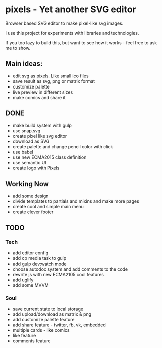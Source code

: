 # pixels - Yet another SVG editor

Browser based SVG editor to make pixel-like svg images.

I use this project for experiments with libraries and technologies.

If you too lazy to build this, but want to see how it works - feel free to ask me to show.

## Main ideas:

- edit svg as pixels. Like small ico files
- save result as svg, png or matrix format
- customize palette
- live preview in different sizes
- make comics and share it

## DONE

- make build system with gulp
- use snap.svg
- create pixel like svg editor
- download as SVG
- create palette and change pencil color with click
- use babel
- use new ECMA2015 class definition
- use semantic UI
- create logo with Pixels

## Working Now

- add some design
- divide templates to partials and mixins and make more pages
- create cool and simple main menu
- create clever footer

## TODO

### Tech
- add editor config
- add cp media task to gulp
- add gulp dev:watch mode
- choose autodoc system and add comments to the code
- rewrite js with new ECMA2105 cool features
- add uglify
- add some MVVM

### Soul
- save current state to local storage
- add upload/download as matrix & png
- add customize palette feature
- add share feature - twitter, fb, vk, embedded
- multiple cards - like comics
- like feature
- comments feature